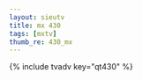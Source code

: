 ```yaml
--- 
layout: sieutv
title: mx 430
tags: [mxtv]
thumb_re: 430_mx
---
```

{% include tvadv key="qt430" %} 
